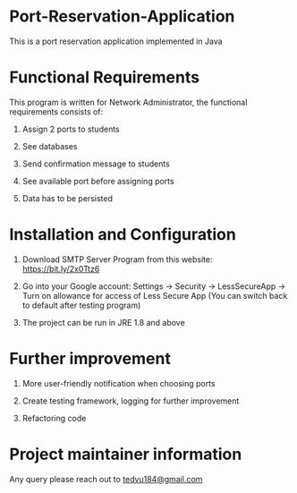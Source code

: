 # Port-Reservation-Application
This is a port reservation application implemented in Java 

# Functional Requirements

This program is written for Network Administrator, the functional requirements consists of: 
1. Assign 2 ports to students

2. See databases

3. Send confirmation message to students 

4. See available port before assigning ports 

5. Data has to be persisted 

# Installation and Configuration

1. Download SMTP Server Program from this website: https://bit.ly/2x0Ttz6 

2. Go into your Google account: Settings -> Security -> LessSecureApp -> Turn on allowance for access of Less Secure App (You can switch back to default after testing program)

3. The project can be run in JRE 1.8 and above

# Further improvement 

1. More user-friendly notification when choosing ports

2. Create testing framework, logging for further improvement

3. Refactoring code

# Project maintainer information
Any query please reach out to tedvu184@gmail.com 


